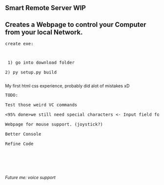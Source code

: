 Smart Remote Server WIP
---------------------------------------------------------------------
Creates a Webpage to control your Computer from your local Network.
---------------------------------------------------------------------

<pre>create exe:<br> 
 <pre> 1) go into download folder <br>
2) py setup.py build</pre></pre>


My first html css experience, probably did alot of mistakes xD <br>
<pre>
TODO:<br>
Test those weird VC commands<br>
<95% done>we still need special characters <- Input field for Controller (search)<br>
Webpage for mouse support. (joystick?)<br>
Better Console<br>
Refine Code<br>
<br>
<br>
</pre>
*Future me: voice support*


